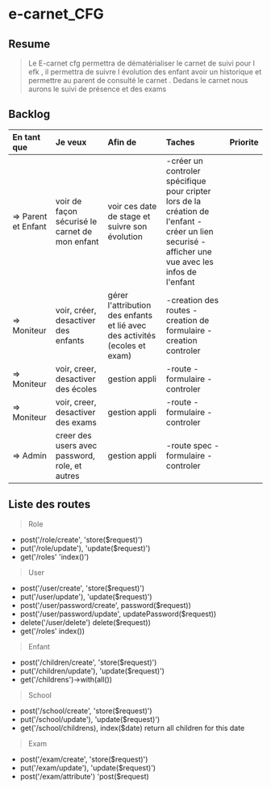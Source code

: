 # e-carnet_CFG
## Resume
> Le E-carnet cfg permettra de dématérialiser le carnet de suivi pour l efk , il permettra de suivre l évolution des enfant avoir un historique et permettre au parent de consulté le carnet . Dedans le carnet nous aurons le suivi de présence et des exams
## Backlog

En tant que|Je veux|Afin de|Taches|Priorite
:---|:---|:---|:---|:---
=> Parent et Enfant|voir de façon sécurisé le carnet de mon enfant|voir ces date de stage et suivre son évolution|-créer un controler spécifique pour cripter lors de la création de l'enfant -créer un lien securisé -afficher une vue avec les infos de l'enfant|
=> Moniteur|voir, créer, desactiver des enfants|gérer l'attribution des enfants et lié avec des activités (ecoles et exam)|-creation des routes -creation de formulaire -creation controler|
=> Moniteur|voir, creer, desactiver des écoles|gestion appli|-route -formulaire -controler|
=> Moniteur|voir, creer, desactiver des exams|gestion appli|-route -formulaire - controler|
=> Admin |creer des users avec password, role, et autres|gestion appli| -route spec - formulaire -controler|

## Liste des routes

> Role
- post('/role/create', 'store($request)')
- put('/role/update'), 'update($request)')
- get('/roles' 'index()')
> User
- post('/user/create', 'store($request)')
- put('/user/update'), 'update($request)')
- post('/user/password/create', password($request))
- post('/user/password/update', updatePassword($request))
- delete('/user/delete') delete($request))
- get('/roles' index())
> Enfant
- post('/children/create', 'store($request)')
- put('/children/update'), 'update($request)')
- get('/childrens')->with(all())
> School 
- post('/school/create', 'store($request)')
- put('/school/update'), 'update($request)')
- get('/school/childrens), index($date) return all children for this date
> Exam 
- post('/exam/create', 'store($request)')
- put('/exam/update'), 'update($request)')
- post('/exam/attribute') 'post($request)

